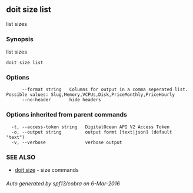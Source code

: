 ## doit size list

list sizes

### Synopsis


list sizes

```
doit size list
```

### Options

```
      --format string   Columns for output in a comma seperated list. Possible values: Slug,Memory,VCPUs,Disk,PriceMonthly,PriceHourly
      --no-header       hide headers
```

### Options inherited from parent commands

```
  -t, --access-token string   DigitalOcean API V2 Access Token
  -o, --output string         output formt [text|json] (default "text")
  -v, --verbose               verbose output
```

### SEE ALSO
* [doit size](doit_size.md)	 - size commands

###### Auto generated by spf13/cobra on 6-Mar-2016
